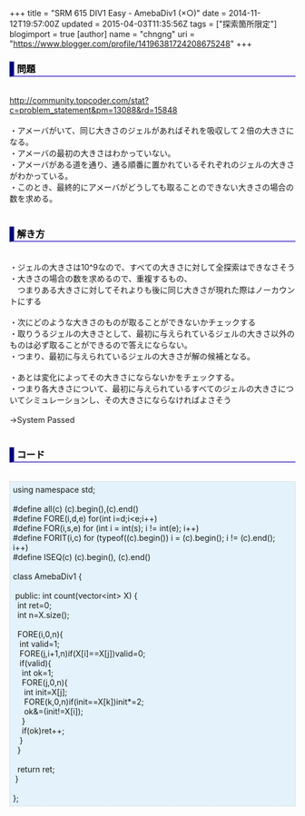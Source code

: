 +++
title = "SRM 615 DIV1 Easy - AmebaDiv1 (×○)"
date = 2014-11-12T19:57:00Z
updated = 2015-04-03T11:35:56Z
tags = ["探索箇所限定"]
blogimport = true 
[author]
	name = "chngng"
	uri = "https://www.blogger.com/profile/14196381724208675248"
+++

<div dir="ltr" style="text-align: left;" trbidi="on"><h3 style="border-bottom: 2px solid slateblue; border-left: 8px solid navy; color: black; padding: 0px 0px 1px 5px;">問題 </h3><br /><a href="http://community.topcoder.com/stat?c=problem_statement&amp;pm=13088&amp;rd=15848" target="_blank">http://community.topcoder.com/stat?c=problem_statement&amp;pm=13088&amp;rd=15848</a><br /><br />・アメーバがいて、同じ大きさのジェルがあればそれを吸収して２倍の大きさになる。<br />・アメーバの最初の大きさはわかっていない。<br />・アメーバがある道を通り、通る順番に置かれているそれぞれのジェルの大きさがわかっている。<br />・このとき、最終的にアメーバがどうしても取ることのできない大きさの場合の数を求める。<br /><br /><h3 style="border-bottom: 2px solid slateblue; border-left: 8px solid navy; color: black; padding: 0px 0px 1px 5px;">解き方 </h3><br />・ジェルの大きさは10^9なので、すべての大きさに対して全探索はできなさそう<br />・大きさの場合の数を求めるので、重複するもの、<br />　つまりある大きさに対してそれよりも後に同じ大きさが現れた際はノーカウントにする<br /><br />・次にどのような大きさのものが取ることができないかチェックする<br />・取りうるジェルの大きさとして、最初に与えられているジェルの大きさ以外のものは必ず取ることができるので答えにならない。<br />・つまり、最初に与えられているジェルの大きさが解の候補となる。<br /><br />・あとは変化によってその大きさにならないかをチェックする。　<br />・つまり各大きさについて、最初に与えられているすべてのジェルの大きさについてシミュレーションし、その大きさにならなければよさそう<br /><br />→System Passed<br /><br /><h3 style="border-bottom: 2px solid slateblue; border-left: 8px solid navy; color: black; padding: 0px 0px 1px 5px;">コード </h3><br /><div style="background-color: #e3f2fb; border: 1px dotted #CCCCCC; padding: 5px;">using namespace std;<br /><br />#define all(c) (c).begin(),(c).end()<br />#define FORE(i,d,e) for(int i=d;i&lt;e;i++)<br />#define FOR(i,s,e) for (int i = int(s); i != int(e); i++)<br />#define FORIT(i,c) for (typeof((c).begin()) i = (c).begin(); i != (c).end(); i++)<br />#define ISEQ(c) (c).begin(), (c).end()<br /><br />class AmebaDiv1 {<br /><br /><span class="Apple-tab-span" style="white-space: pre;"> </span>public: int count(vector&lt;int&gt; X) {<br /><span class="Apple-tab-span" style="white-space: pre;">  </span>int ret=0;<br /><span class="Apple-tab-span" style="white-space: pre;">  </span>int n=X.size();<br /><br /><span class="Apple-tab-span" style="white-space: pre;">  </span>FORE(i,0,n){<br /><span class="Apple-tab-span" style="white-space: pre;">   </span>int valid=1;<br /><span class="Apple-tab-span" style="white-space: pre;">   </span>FORE(j,i+1,n)if(X[i]==X[j])valid=0;<br /><span class="Apple-tab-span" style="white-space: pre;">   </span>if(valid){<br /><span class="Apple-tab-span" style="white-space: pre;">    </span>int ok=1;<br /><span class="Apple-tab-span" style="white-space: pre;">    </span>FORE(j,0,n){<br /><span class="Apple-tab-span" style="white-space: pre;">     </span>int init=X[j];<br /><span class="Apple-tab-span" style="white-space: pre;">     </span>FORE(k,0,n)if(init==X[k])init*=2;<br /><span class="Apple-tab-span" style="white-space: pre;">     </span>ok&amp;=(init!=X[i]);<br /><span class="Apple-tab-span" style="white-space: pre;">    </span>}<br /><span class="Apple-tab-span" style="white-space: pre;">    </span>if(ok)ret++;<br /><span class="Apple-tab-span" style="white-space: pre;">   </span>}<br /><span class="Apple-tab-span" style="white-space: pre;">  </span>}<br /><br /><span class="Apple-tab-span" style="white-space: pre;">  </span>return ret;<br /><span class="Apple-tab-span" style="white-space: pre;"> </span>}<br /><br />};</div></div>
